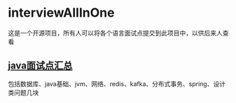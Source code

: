 # interviewAllInOne

这是一个开源项目，所有人可以将各个语言面试点提交到此项目中，以供后来人查看

## [java面试点汇总](https://github.com/shiker1996/interviewAllInOne/blob/main/java/java%E9%9D%A2%E8%AF%95%E7%82%B9%E6%A2%B3%E7%90%86.md)

包括数据库、java基础、jvm、网络、redis、kafka、分布式事务、spring、设计类问题几块

